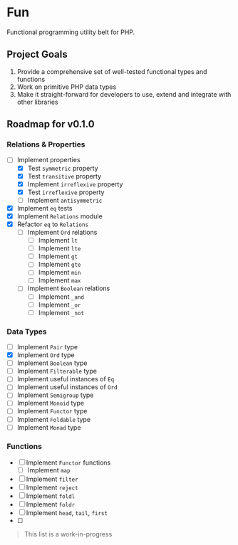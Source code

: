 # Fun

Functional programming utility belt for PHP.

## Project Goals

1. Provide a comprehensive set of well-tested functional types and functions
2. Work on primitive PHP data types
3. Make it straight-forward for developers to use, extend and integrate with
  other libraries

## Roadmap for v0.1.0

### Relations & Properties

- [ ] Implement properties
  - [x] Test `symmetric` property
  - [x] Test `transitive` property
  - [x] Implement `irreflexive` property
  - [x] Test `irreflexive` property
  - [ ] Implement `antisymmetric`
- [x] Implement `eq` tests
- [x] Implement `Relations` module
- [x] Refactor `eq` to `Relations`
  - [ ] Implement `Ord` relations
    - [ ] Implement `lt`
    - [ ] Implement `lte`
    - [ ] Implement `gt`
    - [ ] Implement `gte`
    - [ ] Implement `min`
    - [ ] Implement `max`
  - [ ] Implement `Boolean` relations
    - [ ] Implement `_and`
    - [ ] Implement `_or`
    - [ ] Implement `_not`

### Data Types

- [ ] Implement `Pair` type
- [x] Implement `Ord` type
- [ ] Implement `Boolean` type
- [ ] Implement `Filterable` type
- [ ] Implement useful instances of `Eq`
- [ ] Implement useful instances of `Ord`
- [ ] Implement `Semigroup` type
- [ ] Implement `Monoid` type
- [ ] Implement `Functor` type
- [ ] Implement `Foldable` type
- [ ] Implement `Monad` type

### Functions

- [ ] Implement `Functor` functions
  - [ ] Implement `map`
- [ ] Implement `filter`
- [ ] Implement `reject`
- [ ] Implement `foldl`
- [ ] Implement `foldr`
- [ ] Implement `head`, `tail`, `first`
- [ ]

> This list is a work-in-progress
